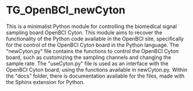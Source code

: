 # TG_OpenBCI_newCyton
This is a minimalist Python module for controlling the biomedical signal sampling board OpenBCI Cyton. This module aims to recover the functionality of the Python code available in the OpenBCI site, specifically for the control of the OpenBCI Cyton board in the Python language.
The "newCyton.py" file contains the functions to control the OpenBCI Cyton board, such as customizing the sampling channels and changing the sample rate.
The "useCyton.py" file is used as an interface with the OpenBCI Cyton board, using the functions available in newCyton.py.
Within the "docs" folder, there is documentation available for the files, made with the Sphinx extension for Python.
